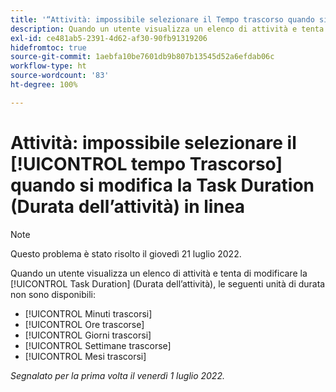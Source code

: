 ```yaml
---
title: '“Attività: impossibile selezionare il Tempo trascorso quando si modifica la Task Duration (Durata dell’attività) in linea”'
description: Quando un utente visualizza un elenco di attività e tenta di modificare la Task Duration (Durata dell’attività), le unità di durata trascorsa non sono disponibili.
exl-id: ce481ab5-2391-4d62-af30-90fb91319206
hidefromtoc: true
source-git-commit: 1aebfa10be7601db9b807b13545d52a6efdab06c
workflow-type: ht
source-wordcount: '83'
ht-degree: 100%

---
```


# Attività: impossibile selezionare il [!UICONTROL tempo Trascorso] quando si modifica la Task Duration (Durata dell’attività) in linea

>[!NOTE]
>
>Questo problema è stato risolto il giovedì 21 luglio 2022.

Quando un utente visualizza un elenco di attività e tenta di modificare la [!UICONTROL Task Duration] (Durata dell’attività), le seguenti unità di durata non sono disponibili:

* [!UICONTROL Minuti trascorsi]
* [!UICONTROL Ore trascorse]
* [!UICONTROL Giorni trascorsi]
* [!UICONTROL Settimane trascorse]
* [!UICONTROL Mesi trascorsi]

_Segnalato per la prima volta il venerdì 1 luglio 2022._
